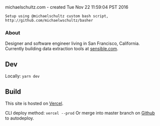 michaelschultz.com - created Tue Nov 22 11:59:04 PST 2016

    Setup using @michaelschultz custom bash script,
    http://github.com/michaelwschultz/basher

### About
Designer and software engineer living in San Francisco, California. Currently building data extraction tools at [sensible.com](https://www.sensible.so).

## Dev
Locally: `yarn dev`


## Build
This site is hosted on [Vercel](https://vercel.com/michaelschultz/michaelschultz.com). 

CLI deploy method: `vercel --prod`
Or merge into master branch on [Github](https://github.com/michaelwschultz/michaelschultz.com) to autodeploy.
